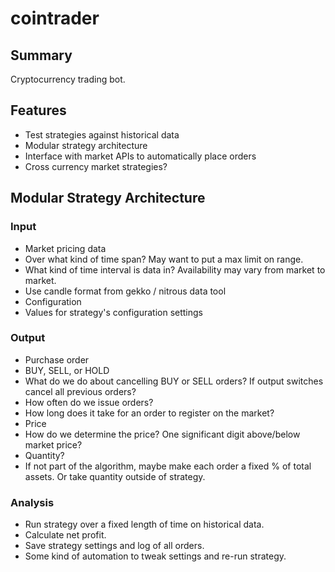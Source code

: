 cointrader
==========

Summary
-------

Cryptocurrency trading bot.

Features
--------

- Test strategies against historical data
- Modular strategy architecture
- Interface with market APIs to automatically place orders
- Cross currency market strategies?

Modular Strategy Architecture
-----------------------------

### Input

- Market pricing data
 - Over what kind of time span? May want to put a max limit on range.
 - What kind of time interval is data in? Availability may vary from market to market.
 - Use candle format from gekko / nitrous data tool
- Configuration
 - Values for strategy's configuration settings

### Output

- Purchase order
 - BUY, SELL, or HOLD
 - What do we do about cancelling BUY or SELL orders? If output switches cancel all previous orders?
 - How often do we issue orders?
 - How long does it take for an order to register on the market?
- Price
 - How do we determine the price? One significant digit above/below market price?
- Quantity?
 - If not part of the algorithm, maybe make each order a fixed % of total assets. Or take quantity outside of strategy.

### Analysis

- Run strategy over a fixed length of time on historical data.
- Calculate net profit.
- Save strategy settings and log of all orders.
- Some kind of automation to tweak settings and re-run strategy.
